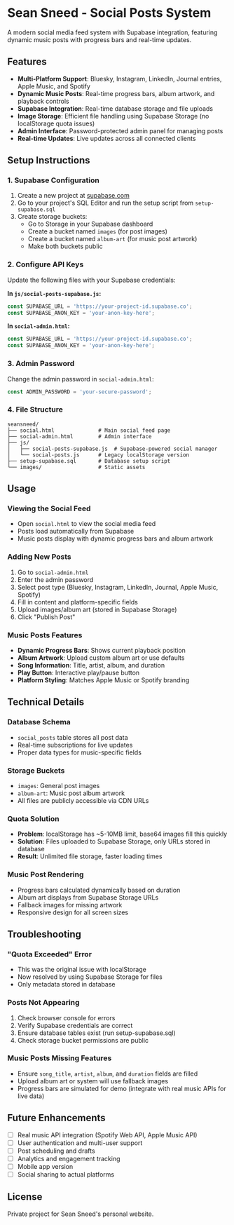 # Sean Sneed - Social Posts System

A modern social media feed system with Supabase integration, featuring dynamic music posts with progress bars and real-time updates.

## Features

- **Multi-Platform Support**: Bluesky, Instagram, LinkedIn, Journal entries, Apple Music, and Spotify
- **Dynamic Music Posts**: Real-time progress bars, album artwork, and playback controls
- **Supabase Integration**: Real-time database storage and file uploads
- **Image Storage**: Efficient file handling using Supabase Storage (no localStorage quota issues)
- **Admin Interface**: Password-protected admin panel for managing posts
- **Real-time Updates**: Live updates across all connected clients

## Setup Instructions

### 1. Supabase Configuration

1. Create a new project at [supabase.com](https://supabase.com)
2. Go to your project's SQL Editor and run the setup script from `setup-supabase.sql`
3. Create storage buckets:
   - Go to Storage in your Supabase dashboard
   - Create a bucket named `images` (for post images)
   - Create a bucket named `album-art` (for music post artwork)
   - Make both buckets public

### 2. Configure API Keys

Update the following files with your Supabase credentials:

**In `js/social-posts-supabase.js`:**
```javascript
const SUPABASE_URL = 'https://your-project-id.supabase.co';
const SUPABASE_ANON_KEY = 'your-anon-key-here';
```

**In `social-admin.html`:**
```javascript
const SUPABASE_URL = 'https://your-project-id.supabase.co';
const SUPABASE_ANON_KEY = 'your-anon-key-here';
```

### 3. Admin Password

Change the admin password in `social-admin.html`:
```javascript
const ADMIN_PASSWORD = 'your-secure-password';
```

### 4. File Structure

```
seansneed/
├── social.html              # Main social feed page
├── social-admin.html        # Admin interface
├── js/
│   ├── social-posts-supabase.js  # Supabase-powered social manager
│   └── social-posts.js      # Legacy localStorage version
├── setup-supabase.sql       # Database setup script
└── images/                  # Static assets
```

## Usage

### Viewing the Social Feed
- Open `social.html` to view the social media feed
- Posts load automatically from Supabase
- Music posts display with dynamic progress bars and album artwork

### Adding New Posts
1. Go to `social-admin.html`
2. Enter the admin password
3. Select post type (Bluesky, Instagram, LinkedIn, Journal, Apple Music, Spotify)
4. Fill in content and platform-specific fields
5. Upload images/album art (stored in Supabase Storage)
6. Click "Publish Post"

### Music Posts Features
- **Dynamic Progress Bars**: Shows current playback position
- **Album Artwork**: Upload custom album art or use defaults
- **Song Information**: Title, artist, album, and duration
- **Play Button**: Interactive play/pause button
- **Platform Styling**: Matches Apple Music or Spotify branding

## Technical Details

### Database Schema
- `social_posts` table stores all post data
- Real-time subscriptions for live updates
- Proper data types for music-specific fields

### Storage Buckets
- `images`: General post images
- `album-art`: Music post album artwork
- All files are publicly accessible via CDN URLs

### Quota Solution
- **Problem**: localStorage has ~5-10MB limit, base64 images fill this quickly
- **Solution**: Files uploaded to Supabase Storage, only URLs stored in database
- **Result**: Unlimited file storage, faster loading times

### Music Post Rendering
- Progress bars calculated dynamically based on duration
- Album art displays from Supabase Storage URLs
- Fallback images for missing artwork
- Responsive design for all screen sizes

## Troubleshooting

### "Quota Exceeded" Error
- This was the original issue with localStorage
- Now resolved by using Supabase Storage for files
- Only metadata stored in database

### Posts Not Appearing
1. Check browser console for errors
2. Verify Supabase credentials are correct
3. Ensure database tables exist (run setup-supabase.sql)
4. Check storage bucket permissions are public

### Music Posts Missing Features
- Ensure `song_title`, `artist`, `album`, and `duration` fields are filled
- Upload album art or system will use fallback images
- Progress bars are simulated for demo (integrate with real music APIs for live data)

## Future Enhancements

- [ ] Real music API integration (Spotify Web API, Apple Music API)
- [ ] User authentication and multi-user support
- [ ] Post scheduling and drafts
- [ ] Analytics and engagement tracking
- [ ] Mobile app version
- [ ] Social sharing to actual platforms

## License

Private project for Sean Sneed's personal website. 
